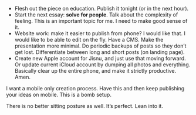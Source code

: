 - Flesh out the piece on education. Publish it tonight (or in the next hour).
- Start the next essay: **solve for people**. Talk about the complexity of feeling. This is an important topic for me. I need to make good sense of it.
- Website work: make it easier to publish from phone? I would like that. I would like to be able to edit on the fly. Have a CMS. Make the presentation more minimal. Do periodic backups of posts so they don’t get lost. Differentiate between long and short posts (on landing page).
- Create new Apple account for Jisnu, and just use that moving forward. Or update current iCloud account by dumping all photos and everything. Basically clear up the entire phone, and make it strictly productive. Amen.

I want a mobile only creation process. Have this and then keep publishing your ideas on mobile. This is a bomb setup.

There is no better sitting posture as well. It’s perfect. Lean into it.